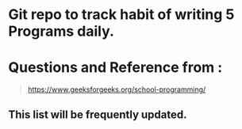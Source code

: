 # Git repo to track habit of writing 5 Programs daily. 
# Questions and Reference from : 
> https://www.geeksforgeeks.org/school-programming/

## This list will be frequently updated.
